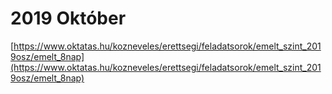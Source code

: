 # 2019 Október

[https://www.oktatas.hu/kozneveles/erettsegi/feladatsorok/emelt_szint_2019osz/emelt_8nap](https://www.oktatas.hu/kozneveles/erettsegi/feladatsorok/emelt_szint_2019osz/emelt_8nap)